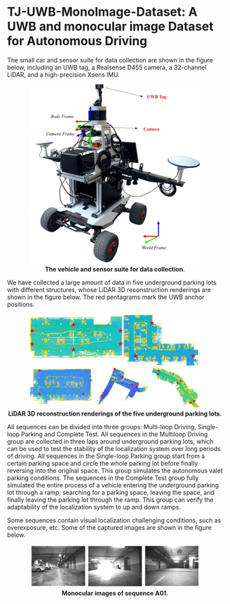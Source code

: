 # TJ-UWB-MonoImage-Dataset: A UWB and monocular image Dataset for Autonomous Driving
The small car and sensor suite for data collection are shown in the figure below, including an UWB tag, a Realsense D455 camera, a 32-channel LiDAR, and a high-precision Xsens IMU.
<div align="center">
<p float="center">
<img src="images/fig1.png" alt="The vehicle and sensor suite for data collection" width="400"/>
<br />
<b>The vehicle and sensor suite for data collection.</b>
</p>
</div>

We have collected a large amount of data in five underground parking lots with different structures, whose LiDAR 3D reconstruction renderings are shown in the figure below. The red pentagrams mark the UWB anchor positions.
<div align="center">
<p float="center">
<img src="images/fig2.png" alt="LiDAR 3D reconstruction renderings of the five underground parking lots" width="400"/>
<br />
<b>LiDAR 3D reconstruction renderings of the five underground parking lots.</b>
</p>
</div>

All sequences can be divided into three groups: Multi-loop Driving, Single-loop Parking and Complete Test. All sequences in the Multiloop Driving group are collected in three laps around underground parking lots, which can be used to test the stability of the localization system over long periods of driving. All sequences in the Single-loop Parking group start from a certain parking space and circle the whole parking lot before finally reversing into the original space. This group simulates the autonomous valet parking conditions. The sequences in the Complete Test group fully simulated the entire process of a vehicle entering the underground parking lot
through a ramp, searching for a parking space, leaving the space, and finally leaving the parking lot through the ramp. This group can verify the adaptability of the localization system to up and down ramps.

Some sequences contain visual localization challenging conditions, such as overexposure, etc. Some of the captured images are shown in the figure below.
<div align="center">
<p float="center">
<img src="images/fig3.png" alt="Monocular images of sequence A01" width="400"/>
<br />
<b>Monocular images of sequence A01.</b>
</p>
</div>
